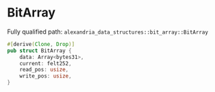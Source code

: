 # BitArray

Fully qualified path: `alexandria_data_structures::bit_array::BitArray`

```rust
#[derive(Clone, Drop)]
pub struct BitArray {
    data: Array<bytes31>,
    current: felt252,
    read_pos: usize,
    write_pos: usize,
}
```

